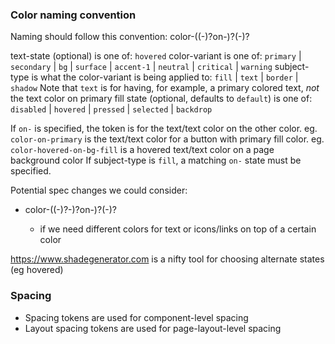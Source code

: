 ### Color naming convention
Naming should follow this convention:
color-((<text-state>-)?on-)?<color-variant><subject-type>(-<state>)?

text-state (optional) is one of:
  `hovered`
color-variant is one of:
  `primary` | `secondary` | `bg` | `surface` | `accent-1` | `neutral` | `critical` | `warning`
subject-type is what the color-variant is being applied to:
  `fill` | `text` | `border` | `shadow`
  Note that `text` is for having, for example, a primary colored text, *not* the text color on primary fill
state (optional, defaults to `default`) is one of:
  `disabled` | `hovered` | `pressed` | `selected` | `backdrop`

If `on-` is specified, the token is for the text/text color on the other color.
eg. `color-on-primary` is the text/text color for a button with primary fill color.
eg. `color-hovered-on-bg-fill` is a hovered text/text color on a page background color
If subject-type is `fill`, a matching `on-` state must be specified.

Potential spec changes we could consider:
- color-((<text-state>-)?<text-subject-type>-)?on-)?<color-variant><subject-type>(-<state>)?
  - if we need different colors for text or icons/links on top of a certain color

https://www.shadegenerator.com is a nifty tool for choosing alternate states (eg hovered)

### Spacing
- Spacing tokens are used for component-level spacing
- Layout spacing tokens are used for page-layout-level spacing